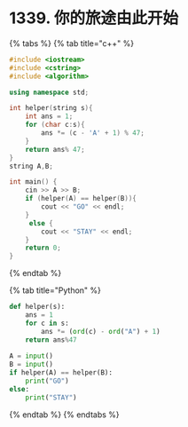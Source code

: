 # 1339. 你的旅途由此开始

{% tabs %}
{% tab title="c++" %}
```cpp
#include <iostream>
#include <cstring>
#include <algorithm>

using namespace std;

int helper(string s){
    int ans = 1;
    for (char c:s){
        ans *= (c - 'A' + 1) % 47;
    }
    return ans% 47;
}
string A,B;

int main() {
    cin >> A >> B;
    if (helper(A) == helper(B)){
        cout << "GO" << endl;
    }
     else {
        cout << "STAY" << endl;
    }
    return 0;
}
```
{% endtab %}

{% tab title="Python" %}
```python
def helper(s):
    ans = 1
    for c in s:
        ans *= (ord(c) - ord("A") + 1)
    return ans%47
    
A = input()
B = input()
if helper(A) == helper(B):
    print("GO")
else:
    print("STAY")
```
{% endtab %}
{% endtabs %}

